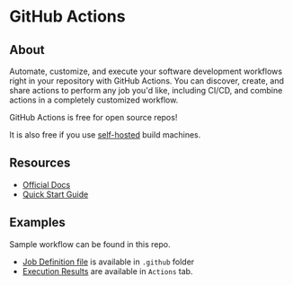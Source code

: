 # GitHub Actions

## About

Automate, customize, and execute your software development workflows right in your repository with GitHub Actions. 
You can discover, create, and share actions to perform any job you'd like, including CI/CD, and combine actions in a completely customized workflow.

GitHub Actions is free for open source repos!

It is also free if you use [self-hosted](https://docs.github.com/en/free-pro-team@latest/actions/hosting-your-own-runners/about-self-hosted-runners) build machines.

## Resources
- [Official Docs](https://docs.github.com/en/free-pro-team@latest/actions)
- [Quick Start Guide](https://docs.github.com/en/free-pro-team@latest/actions/learn-github-actions)

## Examples

Sample workflow can be found in this repo.
- [Job Definition file](https://github.com/dtopuzov/pragmatic-mobile-testing/blob/main/.github/workflows/CI.yml) is available in `.github` folder
- [Execution Results](https://github.com/dtopuzov/pragmatic-mobile-testing/actions) are available in `Actions` tab.
